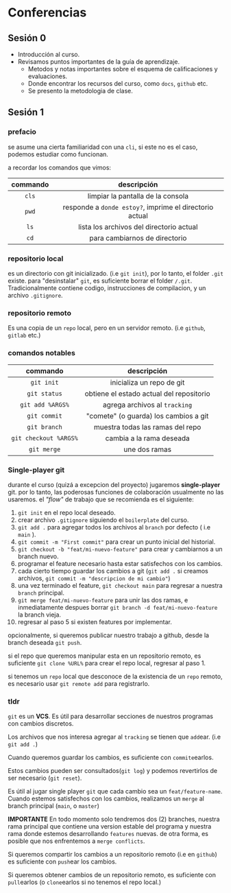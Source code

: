 # Conferencias
## Sesión 0

* Introducción al curso.
* Revisamos puntos importantes de la guía de aprendizaje.
  * Metodos y notas importantes sobre el esquema de calificaciones y evaluaciones.
  * Donde encontrar los recursos del curso, como `docs`, `github` etc.
  * Se presento la metodologia de clase.

## Sesión 1

### prefacio
se asume una cierta familiaridad con una `cli`, si este no es el caso, podemos estudiar como funcionan.

a recordar los comandos que vimos:

| commando |                       descripción                       |
|:--------:|:-------------------------------------------------------:|
|  `cls`   |            limpiar la pantalla de la consola            |
|  `pwd`   | responde a `donde estoy?`, imprime el directorio actual |
|   `ls`   |        lista los archivos del directorio actual         |
|   `cd`   |              para cambiarnos de directorio              |


### repositorio local

es un directorio con git inicializado. (i.e `git init`), por lo tanto, el folder `.git` existe.
para "desinstalar" `git`, es suficiente borrar el folder `/.git`.
Tradicionalmente contiene codigo, instrucciones de compilacion, y un archivo `.gitignore`.

### repositorio remoto

Es una copia de un `repo` local, pero en un servidor remoto. (i.e `github`, `gitlab` etc.)

### comandos notables

|       commando        |               descripción                |
|:---------------------:|:----------------------------------------:|
|      `git init`       |        inicializa un repo de git         |
|     `git status`      | obtiene el estado actual del repositorio |
|   `git add %ARGS%`    |      agrega archivos al `tracking`       |
|     `git commit`      |  "comete" (o guarda) los cambios a git   |
|     `git branch`      |     muestra todas las ramas del repo     |
| `git checkout %ARGS%` |         cambia a la rama deseada         |
|      `git merge`      |              une dos ramas               |


### Single-player git

durante el curso (quizá a excepcion del proyecto) jugaremos **single-player** git. por lo tanto, las poderosas
funciones de colaboración usualmente no las usaremos. el *"flow"* de trabajo que se recomienda es el siguiente:

1. `git init` en el repo local deseado.
2. crear archivo `.gitignore` siguiendo el `boilerplate` del curso.
3. `git add .` para agregar todos los archivos al `branch` por defecto ( i.e `main` ).
4. `git commit -m "First commit"` para crear un punto inicial del historial.
5. `git checkout -b "feat/mi-nuevo-feature"` para crear y cambiarnos a un branch nuevo.
6. programar el feature necesario hasta estar satisfechos con los cambios.
7. cada cierto tiempo guardar los cambios a git (`git add .` si creamos archivos, `git commit -m "descripcion de mi cambio"`)
8. una vez terminado el feature, `git checkout main` para regresar a nuestra `branch` principal.
9. `git merge feat/mi-nuevo-feature` para unir las dos ramas, e inmediatamente despues borrar `git branch -d feat/mi-nuevo-feature` la branch vieja.
10. regresar al paso 5 si existen features por implementar.

opcionalmente, si queremos publicar nuestro trabajo a github, desde la branch deseada `git push`.

si el repo que queremos manipular esta en un repositorio remoto, es suficiente `git clone %URL%` para crear el repo local, regresar al paso 1.

si tenemos un `repo` local que desconoce de la existencia de un `repo` remoto, es necesario usar `git remote add` para registrarlo.

### tldr
`git` es un **VCS**. Es útil para desarrollar secciones de nuestros programas con cambios discretos.

Los archivos que nos interesa agregar al `tracking` se tienen que `add`ear. (i.e `git add .`)

Cuando queremos guardar los cambios, es suficiente con `commite`earlos.

Estos cambios pueden ser consultados(`git log`) y podemos revertirlos de ser necesario (`git reset`).

Es útil al jugar single player `git` que cada cambio sea un `feat/feature-name`.
Cuando estemos satisfechos con los cambios, realizamos un `merge` al branch principal (`main`, o `master`)

**IMPORTANTE** En todo momento solo tendremos dos (2) branches, nuestra rama principal que contiene una version estable del programa
y nuestra rama donde estemos desarrollando `features` nuevas. de otra forma, es posible que nos enfrentemos a `merge conflicts`.

Si queremos compartir los cambios a un repositorio remoto (i.e en `github`) es suficiente con `push`ear los cambios.

Si queremos obtener cambios de un repositorio remoto, es suficiente con `pull`earlos (o `clone`earlos si no tenemos el repo local.)
